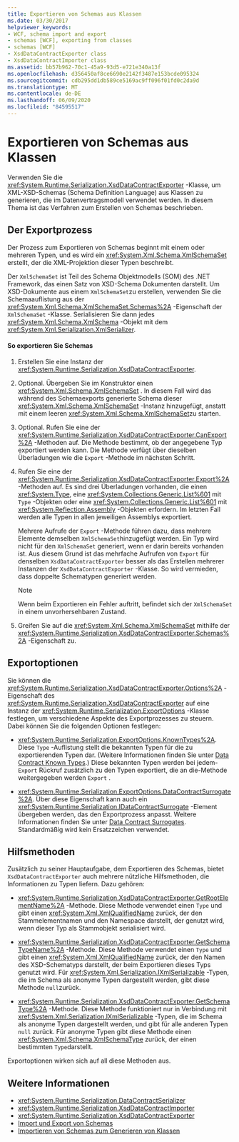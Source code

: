 ```yaml
---
title: Exportieren von Schemas aus Klassen
ms.date: 03/30/2017
helpviewer_keywords:
- WCF, schema import and export
- schemas [WCF], exporting from classes
- schemas [WCF]
- XsdDataContractExporter class
- XsdDataContractImporter class
ms.assetid: bb57b962-70c1-45a9-93d5-e721e340a13f
ms.openlocfilehash: d356450af8ce6690e2142f3487e153bcde095324
ms.sourcegitcommit: cdb295dd1db589ce5169ac9ff096f01fd0c2da9d
ms.translationtype: MT
ms.contentlocale: de-DE
ms.lasthandoff: 06/09/2020
ms.locfileid: "84595517"
---
```

# <a name="exporting-schemas-from-classes"></a>Exportieren von Schemas aus Klassen
Verwenden Sie die <xref:System.Runtime.Serialization.XsdDataContractExporter> -Klasse, um XML-XSD-Schemas (Schema Definition Language) aus Klassen zu generieren, die im Datenvertragsmodell verwendet werden. In diesem Thema ist das Verfahren zum Erstellen von Schemas beschrieben.  
  
## <a name="the-export-process"></a>Der Exportprozess  
 Der Prozess zum Exportieren von Schemas beginnt mit einem oder mehreren Typen, und es wird ein <xref:System.Xml.Schema.XmlSchemaSet> erstellt, der die XML-Projektion dieser Typen beschreibt.  
  
 Der `XmlSchemaSet` ist Teil des Schema Objektmodells (SOM) des .NET Framework, das einen Satz von XSD-Schema Dokumenten darstellt. Um XSD-Dokumente aus einem `XmlSchemaSet`zu erstellen, verwenden Sie die Schemaauflistung aus der <xref:System.Xml.Schema.XmlSchemaSet.Schemas%2A> -Eigenschaft der `XmlSchemaSet` -Klasse. Serialisieren Sie dann jedes <xref:System.Xml.Schema.XmlSchema> -Objekt mit dem <xref:System.Xml.Serialization.XmlSerializer>.  
  
#### <a name="to-export-schemas"></a>So exportieren Sie Schemas  
  
1. Erstellen Sie eine Instanz der <xref:System.Runtime.Serialization.XsdDataContractExporter>.  
  
2. Optional. Übergeben Sie im Konstruktor einen <xref:System.Xml.Schema.XmlSchemaSet> . In diesem Fall wird das während des Schemaexports generierte Schema dieser <xref:System.Xml.Schema.XmlSchemaSet> -Instanz hinzugefügt, anstatt mit einem leeren <xref:System.Xml.Schema.XmlSchemaSet>zu starten.  
  
3. Optional. Rufen Sie eine der <xref:System.Runtime.Serialization.XsdDataContractExporter.CanExport%2A> -Methoden auf. Die Methode bestimmt, ob der angegebene Typ exportiert werden kann. Die Methode verfügt über dieselben Überladungen wie die `Export` -Methode im nächsten Schritt.  
  
4. Rufen Sie eine der <xref:System.Runtime.Serialization.XsdDataContractExporter.Export%2A> -Methoden auf. Es sind drei Überladungen vorhanden, die einen <xref:System.Type>, eine <xref:System.Collections.Generic.List%601> mit `Type` -Objekten oder eine <xref:System.Collections.Generic.List%601> mit <xref:System.Reflection.Assembly> -Objekten erfordern. Im letzten Fall werden alle Typen in allen jeweiligen Assemblys exportiert.  
  
     Mehrere Aufrufe der `Export` -Methode führen dazu, dass mehrere Elemente demselben `XmlSchemaSet`hinzugefügt werden. Ein Typ wird nicht für den `XmlSchemaSet` generiert, wenn er darin bereits vorhanden ist. Aus diesem Grund ist das mehrfache Aufrufen von `Export` für denselben `XsdDataContractExporter` besser als das Erstellen mehrerer Instanzen der `XsdDataContractExporter` -Klasse. So wird vermieden, dass doppelte Schematypen generiert werden.  
  
    > [!NOTE]
    > Wenn beim Exportieren ein Fehler auftritt, befindet sich der `XmlSchemaSet` in einem unvorhersehbaren Zustand.  
  
5. Greifen Sie auf die <xref:System.Xml.Schema.XmlSchemaSet> mithilfe der <xref:System.Runtime.Serialization.XsdDataContractExporter.Schemas%2A> -Eigenschaft zu.  
  
## <a name="export-options"></a>Exportoptionen  
 Sie können die <xref:System.Runtime.Serialization.XsdDataContractExporter.Options%2A> -Eigenschaft des <xref:System.Runtime.Serialization.XsdDataContractExporter> auf eine Instanz der <xref:System.Runtime.Serialization.ExportOptions> -Klasse festlegen, um verschiedene Aspekte des Exportprozesses zu steuern. Dabei können Sie die folgenden Optionen festlegen:  
  
- <xref:System.Runtime.Serialization.ExportOptions.KnownTypes%2A>. Diese `Type` -Auflistung stellt die bekannten Typen für die zu exportierenden Typen dar. (Weitere Informationen finden Sie unter [Data Contract Known Types](data-contract-known-types.md).) Diese bekannten Typen werden bei jedem- `Export` Rückruf zusätzlich zu den Typen exportiert, die an die-Methode weitergegeben werden `Export` .  
  
- <xref:System.Runtime.Serialization.ExportOptions.DataContractSurrogate%2A>. Über diese Eigenschaft kann auch ein <xref:System.Runtime.Serialization.IDataContractSurrogate> -Element übergeben werden, das den Exportprozess anpasst. Weitere Informationen finden Sie unter [Data Contract Surrogates](../extending/data-contract-surrogates.md). Standardmäßig wird kein Ersatzzeichen verwendet.  
  
## <a name="helper-methods"></a>Hilfsmethoden  
 Zusätzlich zu seiner Hauptaufgabe, dem Exportieren des Schemas, bietet `XsdDataContractExporter` auch mehrere nützliche Hilfsmethoden, die Informationen zu Typen liefern. Dazu gehören:  
  
- <xref:System.Runtime.Serialization.XsdDataContractExporter.GetRootElementName%2A> -Methode. Diese Methode verwendet einen `Type` und gibt einen <xref:System.Xml.XmlQualifiedName> zurück, der den Stammelementnamen und den Namespace darstellt, der genutzt wird, wenn dieser Typ als Stammobjekt serialisiert wird.  
  
- <xref:System.Runtime.Serialization.XsdDataContractExporter.GetSchemaTypeName%2A> -Methode. Diese Methode verwendet einen `Type` und gibt einen <xref:System.Xml.XmlQualifiedName> zurück, der den Namen des XSD-Schematyps darstellt, der beim Exportieren dieses Typs genutzt wird. Für <xref:System.Xml.Serialization.IXmlSerializable> -Typen, die im Schema als anonyme Typen dargestellt werden, gibt diese Methode `null`zurück.  
  
- <xref:System.Runtime.Serialization.XsdDataContractExporter.GetSchemaType%2A> -Methode. Diese Methode funktioniert nur in Verbindung mit <xref:System.Xml.Serialization.IXmlSerializable> -Typen, die im Schema als anonyme Typen dargestellt werden, und gibt für alle anderen Typen `null` zurück. Für anonyme Typen gibt diese Methode einen <xref:System.Xml.Schema.XmlSchemaType> zurück, der einen bestimmten `Type`darstellt.  
  
 Exportoptionen wirken sich auf all diese Methoden aus.  
  
## <a name="see-also"></a>Weitere Informationen

- <xref:System.Runtime.Serialization.DataContractSerializer>
- <xref:System.Runtime.Serialization.XsdDataContractImporter>
- <xref:System.Runtime.Serialization.XsdDataContractExporter>
- [Import und Export von Schemas](schema-import-and-export.md)
- [Importieren von Schemas zum Generieren von Klassen](importing-schema-to-generate-classes.md)
